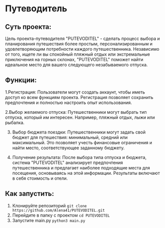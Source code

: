 # Путеводитель
## Суть проекта:
Цель проекта-путеводителя "PUTEVODITEL" - сделать процесс выбора и планирования путешествия более простым, персонализированным и удовлетворяющим потребности каждого путешественника. Независимо от того, ищете ли вы спокойный пляжный отдых или экстремальные приключения на горных склонах, "PUTEVODITEL" поможет найти идеальное место для вашего следующего незабываемого отпуска.
## Функции:
1.Регистрация:
Пользователи могут создать аккаунт, чтобы иметь доступ ко всем функциям проекта. Регистрация позволяет сохранить предпочтения и полностью настроить опыт использования.

2.Выбор желаемого отпуска:
Путешественники могут выбрать тип отпуска, который им интересен. Например, пляжный отдых, лыжи или рыбалка.

3. Выбор бюджета поездки:
Путешественники могут задать свой бюджет для путешествия: минимальный, средний или максимальный. Это позволяет учесть финансовые ограничения и найти место, соответствующее заданному бюджету.

4. Получение результата:
После выбора типа отпуска и бюджета, система "PUTEVODITEL" анализирует предпочтения путешественника и предлагает наиболее подходящие места для посещения, основываясь на этой информации. Результаты включают в себя стоимость и отели.

## Как запустить:
1. Клонируйте репозиторий `git clone https://github.com/Alena41/PUTEVODITEL.git`
2. Перейдите в папку с проектом `cd PUTEVODITEL`
3. Запустите main.py `python3 main.py`
